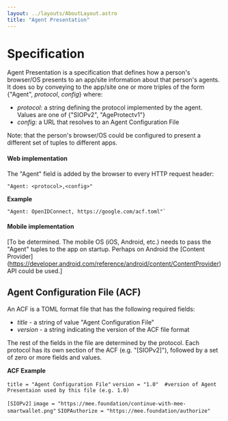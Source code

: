```yaml
---
layout: ../layouts/AboutLayout.astro
title: "Agent Presentation"
---
```


# Specification

Agent Presentation is a specification that defines how a person's browser/OS presents to an app/site information about that person's agents. It does so by conveying to the app/site one or more triples of the form {"Agent", *protocol*, *config*} where:

- *protocol*: a string defining the protocol implemented by the agent. Values are one of {"SIOPv2", "AgeProtectv1"}
- *config*: a URL that resolves to an Agent Configuration File

Note: that the person's browser/OS could be configured to present a different set of tuples to different apps.

#### Web implementation

The "Agent" field is added by the browser to every HTTP request header:

	"Agent: <protocol>,<config>"

**Example**

	"Agent: OpenIDConnect, https://google.com/acf.toml"`

#### Mobile implementation

[To be determined. The mobile OS (iOS, Android, etc.) needs to pass the "Agent" tuples to the app on startup. Perhaps on Android the  [Content Provider] (https://developer.android.com/reference/android/content/ContentProvider) API could be used.]

## Agent Configuration File (ACF)

An ACF is a TOML format file that has the following required fields:

- *title* - a string of value "Agent Configuration File"
- *version* - a string indicating the version of the ACF file format

The rest of the fields in the file are determined by the protocol. Each protocol has its own section of the ACF (e.g. "[SIOPv2]"),  followed by a set of zero or more fields and values.

**ACF Example** 

`title = "Agent Configuration File"`
`version = "1.0"  #version of Agent Presentaion used by this file (e.g. 1.0)`

`[SIOPv2]`
`image = "https://mee.foundation/continue-with-mee-smartwallet.png"`
`SIOPAuthorize = "https://mee.foundation/authorize"`

